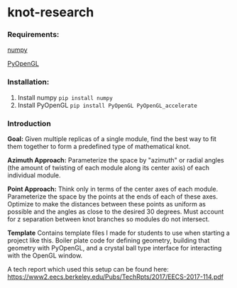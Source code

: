 # knot-research

### Requirements:

[numpy](www.numpy.org)

[PyOpenGL](http://pyopengl.sourceforge.net/)

### Installation:

1. Install numpy
```pip install numpy```
2. Install PyOpenGL
```pip install PyOpenGL PyOpenGL_accelerate```

### Introduction

**Goal:** Given multiple replicas of a single module, find the best way
to fit them together to form a predefined type of mathematical knot.


**Azimuth Approach:**
Parameterize the space by "azimuth" or radial angles (the amount of twisting of each module along its center axis) of each individual module.

**Point Approach:**
Think only in terms of the center axes of each module. Parameterize the space by the points at the ends of each of these axes. Optimize to make the distances between these points as uniform as possible and the angles as close to the desired 30 degrees. Must account for z separation between knot branches so modules do not intersect.

**Template**
Contains template files I made for students to use when starting a project like this. Boiler plate code for defining geometry, building that geometry with PyOpenGL, and a crystal ball type interface for interacting with the OpenGL window.

A tech report which used this setup can be found here: https://www2.eecs.berkeley.edu/Pubs/TechRpts/2017/EECS-2017-114.pdf


